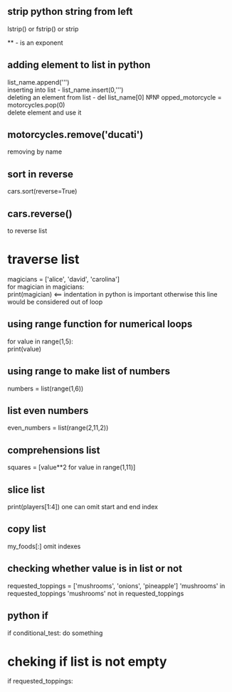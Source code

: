 ## strip python string from left 
lstrip()  or fstrip()  or strip 

 **  - is an exponent
 ## adding element to list in python 
 list_name.append(''')  
 inserting into list   -   list_name.insert(0,''')  
deleting an element from list - del list_name[0]
№№ opped_motorcycle = motorcycles.pop(0)  
delete element and use it  
## motorcycles.remove('ducati')
removing by name  
## sort in reverse
cars.sort(reverse=True)
## cars.reverse()
to reverse list
# traverse list
magicians = ['alice', 'david', 'carolina']  
for magician in magicians:  
    print(magician)    <== indentation  in python is important otherwise this line would be considered out of loop
## using range function for numerical loops
for value in range(1,5):  
  print(value)   
  
## using range to make list of numbers
numbers = list(range(1,6))
## list even numbers
even_numbers = list(range(2,11,2))
## comprehensions list
squares = [value**2 for value in range(1,11)]
## slice list
print(players[1:4])  one can omit start and end index 
## copy list
my_foods[:]  omit indexes
## checking whether value is in list or not
requested_toppings = ['mushrooms', 'onions', 'pineapple']
'mushrooms' in requested_toppings
'mushrooms' not in requested_toppings
## python if 
if conditional_test:
do something

# cheking if list is not empty
if requested_toppings: